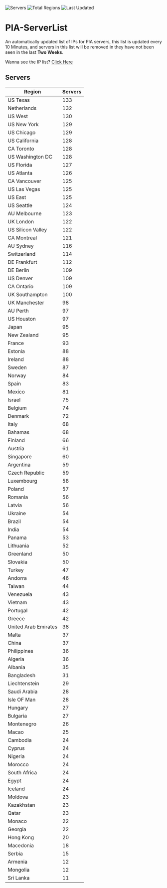 ![Servers](https://img.shields.io/badge/Servers-6,504-darkgreen)
![Total Regions](https://img.shields.io/badge/Total_Regions-97-darkgreen)
![Last Updated](https://img.shields.io/badge/Last_Updated-December_13_2024_02:31_EST-darkgreen)

# PIA-ServerList
An automatically updated list of IPs for PIA servers, this list is updated every 10 Minutes, and servers in this list will be removed in they have not been seen in the last **Two Weeks**.

Wanna see the IP list? [Click Here](./servers.json)

## Servers
| Region               | Servers |
|----------------------|---------|
| US Texas | 133 |
| Netherlands | 132 |
| US West | 130 |
| US New York | 129 |
| US Chicago | 129 |
| US California | 128 |
| CA Toronto | 128 |
| US Washington DC | 128 |
| US Florida | 127 |
| US Atlanta | 126 |
| CA Vancouver | 125 |
| US Las Vegas | 125 |
| US East | 125 |
| US Seattle | 124 |
| AU Melbourne | 123 |
| UK London | 122 |
| US Silicon Valley | 122 |
| CA Montreal | 121 |
| AU Sydney | 116 |
| Switzerland | 114 |
| DE Frankfurt | 112 |
| DE Berlin | 109 |
| US Denver | 109 |
| CA Ontario | 109 |
| UK Southampton | 100 |
| UK Manchester | 98 |
| AU Perth | 97 |
| US Houston | 97 |
| Japan | 95 |
| New Zealand | 95 |
| France | 93 |
| Estonia | 88 |
| Ireland | 88 |
| Sweden | 87 |
| Norway | 84 |
| Spain | 83 |
| Mexico | 81 |
| Israel | 75 |
| Belgium | 74 |
| Denmark | 72 |
| Italy | 68 |
| Bahamas | 68 |
| Finland | 66 |
| Austria | 61 |
| Singapore | 60 |
| Argentina | 59 |
| Czech Republic | 59 |
| Luxembourg | 58 |
| Poland | 57 |
| Romania | 56 |
| Latvia | 56 |
| Ukraine | 54 |
| Brazil | 54 |
| India | 54 |
| Panama | 53 |
| Lithuania | 52 |
| Greenland | 50 |
| Slovakia | 50 |
| Turkey | 47 |
| Andorra | 46 |
| Taiwan | 44 |
| Venezuela | 43 |
| Vietnam | 43 |
| Portugal | 42 |
| Greece | 42 |
| United Arab Emirates | 38 |
| Malta | 37 |
| China | 37 |
| Philippines | 36 |
| Algeria | 36 |
| Albania | 35 |
| Bangladesh | 31 |
| Liechtenstein | 29 |
| Saudi Arabia | 28 |
| Isle OF Man | 28 |
| Hungary | 27 |
| Bulgaria | 27 |
| Montenegro | 26 |
| Macao | 25 |
| Cambodia | 24 |
| Cyprus | 24 |
| Nigeria | 24 |
| Morocco | 24 |
| South Africa | 24 |
| Egypt | 24 |
| Iceland | 24 |
| Moldova | 23 |
| Kazakhstan | 23 |
| Qatar | 23 |
| Monaco | 22 |
| Georgia | 22 |
| Hong Kong | 20 |
| Macedonia | 18 |
| Serbia | 15 |
| Armenia | 12 |
| Mongolia | 12 |
| Sri Lanka | 11 |